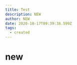 ```yaml
---
title: Test
description: NEW
author: NEW
date: 2020-10-17T09:39:38.599Z
tags:
  - created
---
```

# new